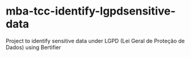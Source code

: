 # mba-tcc-identify-lgpdsensitive-data
Project to identify sensitive data under LGPD (Lei Geral de Proteção de Dados) using Bertifier
